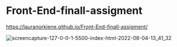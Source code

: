 ﻿# Front-End-finall-assigment

https://lauranorkiene.github.io/Front-End-finall-assigment/


![screencapture-127-0-0-1-5500-index-html-2022-08-04-13_41_32](https://user-images.githubusercontent.com/107032193/182828401-64cbbb06-8f62-435e-89d2-d1d210c94ef8.png)
